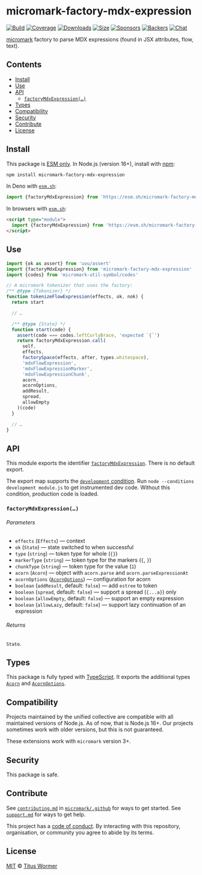 # micromark-factory-mdx-expression

[![Build][build-badge]][build]
[![Coverage][coverage-badge]][coverage]
[![Downloads][downloads-badge]][downloads]
[![Size][bundle-size-badge]][bundle-size]
[![Sponsors][sponsors-badge]][opencollective]
[![Backers][backers-badge]][opencollective]
[![Chat][chat-badge]][chat]

[micromark][] factory to parse MDX expressions (found in JSX attributes, flow,
text).

## Contents

*   [Install](#install)
*   [Use](#use)
*   [API](#api)
    *   [`factoryMdxExpression(…)`](#factorymdxexpression)
*   [Types](#types)
*   [Compatibility](#compatibility)
*   [Security](#security)
*   [Contribute](#contribute)
*   [License](#license)

## Install

This package is [ESM only][esm].
In Node.js (version 16+), install with [npm][]:

```sh
npm install micromark-factory-mdx-expression
```

In Deno with [`esm.sh`][esmsh]:

```js
import {factoryMdxExpression} from 'https://esm.sh/micromark-factory-mdx-expression@1'
```

In browsers with [`esm.sh`][esmsh]:

```html
<script type="module">
  import {factoryMdxExpression} from 'https://esm.sh/micromark-factory-mdx-expression@1?bundle'
</script>
```

## Use

```js
import {ok as assert} from 'uvu/assert'
import {factoryMdxExpression} from 'micromark-factory-mdx-expression'
import {codes} from 'micromark-util-symbol/codes'

// A micromark tokenizer that uses the factory:
/** @type {Tokenizer} */
function tokenizeFlowExpression(effects, ok, nok) {
  return start

  // …

  /** @type {State} */
  function start(code) {
    assert(code === codes.leftCurlyBrace, 'expected `{`')
    return factoryMdxExpression.call(
      self,
      effects,
      factorySpace(effects, after, types.whitespace),
      'mdxFlowExpression',
      'mdxFlowExpressionMarker',
      'mdxFlowExpressionChunk',
      acorn,
      acornOptions,
      addResult,
      spread,
      allowEmpty
    )(code)
  }

  // …
}
```

## API

This module exports the identifier
[`factoryMdxExpression`][api-factory-mdx-expression].
There is no default export.

The export map supports the [`development` condition][development].
Run `node --conditions development module.js` to get instrumented dev code.
Without this condition, production code is loaded.

### `factoryMdxExpression(…)`

###### Parameters

*   `effects` (`Effects`)
    — context
*   `ok` (`State`)
    — state switched to when successful
*   `type` (`string`)
    — token type for whole (`{}`)
*   `markerType` (`string`)
    — token type for the markers (`{`, `}`)
*   `chunkType` (`string`)
    — token type for the value (`1`)
*   `acorn` (`Acorn`)
    — object with `acorn.parse` and `acorn.parseExpressionAt`
*   `acornOptions` ([`AcornOptions`][acorn-options])
    — configuration for acorn
*   `boolean` (`addResult`, default: `false`)
    — add `estree` to token
*   `boolean` (`spread`, default: `false`)
    — support a spread (`{...a}`) only
*   `boolean` (`allowEmpty`, default: `false`)
    — support an empty expression
*   `boolean` (`allowLazy`, default: `false`)
    — support lazy continuation of an expression

###### Returns

`State`.

## Types

This package is fully typed with [TypeScript][].
It exports the additional types [`Acorn`][acorn] and
[`AcornOptions`][acorn-options].

## Compatibility

Projects maintained by the unified collective are compatible with all maintained
versions of Node.js.
As of now, that is Node.js 16+.
Our projects sometimes work with older versions, but this is not guaranteed.

These extensions work with `micromark` version 3+.

## Security

This package is safe.

## Contribute

See [`contributing.md`][contributing] in [`micromark/.github`][health] for ways
to get started.
See [`support.md`][support] for ways to get help.

This project has a [code of conduct][coc].
By interacting with this repository, organisation, or community you agree to
abide by its terms.

## License

[MIT][license] © [Titus Wormer][author]

<!-- Definitions -->

[build-badge]: https://github.com/micromark/micromark-extension-mdx-expression/workflows/main/badge.svg

[build]: https://github.com/micromark/micromark-extension-mdx-expression/actions

[coverage-badge]: https://img.shields.io/codecov/c/github/micromark/micromark-extension-mdx-expression.svg

[coverage]: https://codecov.io/github/micromark/micromark-extension-mdx-expression

[downloads-badge]: https://img.shields.io/npm/dm/micromark-factory-mdx-expression.svg

[downloads]: https://www.npmjs.com/package/micromark-factory-mdx-expression

[bundle-size-badge]: https://img.shields.io/bundlephobia/minzip/micromark-factory-mdx-expression.svg

[bundle-size]: https://bundlephobia.com/result?p=micromark-factory-mdx-expression

[sponsors-badge]: https://opencollective.com/unified/sponsors/badge.svg

[backers-badge]: https://opencollective.com/unified/backers/badge.svg

[opencollective]: https://opencollective.com/unified

[npm]: https://docs.npmjs.com/cli/install

[esmsh]: https://esm.sh

[chat-badge]: https://img.shields.io/badge/chat-discussions-success.svg

[chat]: https://github.com/micromark/micromark/discussions

[license]: https://github.com/micromark/micromark-extension-mdx-expression/blob/main/license

[author]: https://wooorm.com

[health]: https://github.com/micromark/.github

[contributing]: https://github.com/micromark/.github/blob/main/contributing.md

[support]: https://github.com/micromark/.github/blob/main/support.md

[coc]: https://github.com/micromark/.github/blob/main/code-of-conduct.md

[esm]: https://gist.github.com/sindresorhus/a39789f98801d908bbc7ff3ecc99d99c

[typescript]: https://www.typescriptlang.org

[development]: https://nodejs.org/api/packages.html#packages_resolving_user_conditions

[acorn]: https://github.com/acornjs/acorn

[acorn-options]: https://github.com/acornjs/acorn/blob/96c721dbf89d0ccc3a8c7f39e69ef2a6a3c04dfa/acorn/dist/acorn.d.ts#L16

[micromark]: https://github.com/micromark/micromark

[api-factory-mdx-expression]: #micromark-factory-mdx-expression
